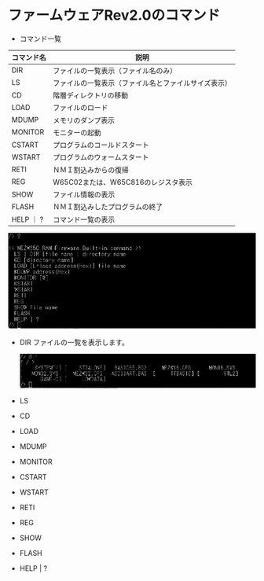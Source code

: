 # ファームウェアRev2.0のコマンド

- コマンド一覧

| コマンド名 | 説明                                            |
|-----------|-------------------------------------------------|
|DIR        |ファイルの一覧表示（ファイル名のみ）                |
|LS 　      |ファイルの一覧表示（ファイル名とファイルサイズ表示）  |
|CD         |階層ディレクトリの移動                             |
|LOAD       |ファイルのロード                                  |
|MDUMP      |メモリのダンプ表示                                |
|MONITOR    |モニターの起動                                    |
|CSTART     |プログラムのコールドスタート                       |
|WSTART     |プログラムのウォームスタート                       |
|RETI       |ＮＭＩ割込みからの復帰                             |
|REG        |W65C02または、W65C816のレジスタ表示                |
|SHOW       |ファイル情報の表示                                |
|FLASH      |ＮＭＩ割込みしたプログラムの終了                    |
|HELP ｜ ?  | コマンド一覧の表示                                |

  ![photo 1](../photo/comlist.png)

- DIR
  ファイルの一覧を表示します。
  
  ![photo 2](../photo/dir.png)
  
- LS
- CD
- LOAD
- MDUMP
- MONITOR
- CSTART
- WSTART
- RETI
- REG
- SHOW
- FLASH
- HELP | ?
